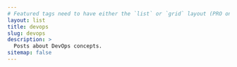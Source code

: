 ```yaml
---
# Featured tags need to have either the `list` or `grid` layout (PRO only).
layout: list
title: devops
slug: devops
description: >
  Posts about DevOps concepts.
sitemap: false
---
```

